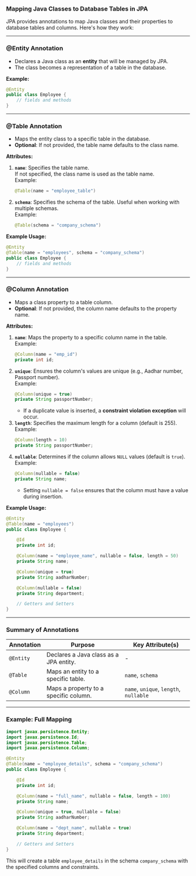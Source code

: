 ### Mapping Java Classes to Database Tables in JPA

JPA provides annotations to map Java classes and their properties to database tables and columns. Here's how they work:

---

### **@Entity Annotation**
- Declares a Java class as an **entity** that will be managed by JPA.
- The class becomes a representation of a table in the database.

**Example:**
```java
@Entity
public class Employee {
    // fields and methods
}
```

---

### **@Table Annotation**
- Maps the entity class to a specific table in the database.  
- **Optional**: If not provided, the table name defaults to the class name.

**Attributes:**
1. **`name`**: Specifies the table name.  
   If not specified, the class name is used as the table name.  
   Example:  
   ```java
   @Table(name = "employee_table")
   ```
2. **`schema`**: Specifies the schema of the table. Useful when working with multiple schemas.  
   Example:  
   ```java
   @Table(schema = "company_schema")
   ```

**Example Usage:**
```java
@Entity
@Table(name = "employees", schema = "company_schema")
public class Employee {
    // fields and methods
}
```

---

### **@Column Annotation**
- Maps a class property to a table column.  
- **Optional**: If not provided, the column name defaults to the property name.

**Attributes:**
1. **`name`**: Maps the property to a specific column name in the table.  
   Example:  
   ```java
   @Column(name = "emp_id")
   private int id;
   ```
2. **`unique`**: Ensures the column's values are unique (e.g., Aadhar number, Passport number).  
   Example:  
   ```java
   @Column(unique = true)
   private String passportNumber;
   ```
   - If a duplicate value is inserted, a **constraint violation exception** will occur.
3. **`length`**: Specifies the maximum length for a column (default is 255).  
   Example:  
   ```java
   @Column(length = 10)
   private String passportNumber;
   ```
4. **`nullable`**: Determines if the column allows `NULL` values (default is `true`).  
   Example:  
   ```java
   @Column(nullable = false)
   private String name;
   ```
   - Setting `nullable = false` ensures that the column must have a value during insertion.

**Example Usage:**
```java
@Entity
@Table(name = "employees")
public class Employee {

    @Id
    private int id;

    @Column(name = "employee_name", nullable = false, length = 50)
    private String name;

    @Column(unique = true)
    private String aadharNumber;

    @Column(nullable = false)
    private String department;

    // Getters and Setters
}
```

---

### **Summary of Annotations**

| Annotation         | Purpose                                    | Key Attribute(s)               |
|--------------------|--------------------------------------------|---------------------------------|
| `@Entity`          | Declares a Java class as a JPA entity.     | -                               |
| `@Table`           | Maps an entity to a specific table.        | `name`, `schema`               |
| `@Column`          | Maps a property to a specific column.      | `name`, `unique`, `length`, `nullable` |

---

### **Example: Full Mapping**

```java
import javax.persistence.Entity;
import javax.persistence.Id;
import javax.persistence.Table;
import javax.persistence.Column;

@Entity
@Table(name = "employee_details", schema = "company_schema")
public class Employee {

    @Id
    private int id;

    @Column(name = "full_name", nullable = false, length = 100)
    private String name;

    @Column(unique = true, nullable = false)
    private String aadharNumber;

    @Column(name = "dept_name", nullable = true)
    private String department;

    // Getters and Setters
}
```

This will create a table `employee_details` in the schema `company_schema` with the specified columns and constraints.
